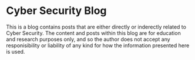 # Cyber Security Blog

This is a blog contains posts that are either directly or inderectly related to Cyber Security. The content and posts within this blog are for education and research purposes only, and so the author does not accept any responisibility or liability of any kind for how the information presented here is used.
